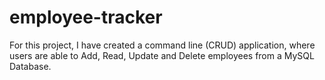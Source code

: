 # employee-tracker
For this project, I have created a command line (CRUD) application, where users are able to Add, Read, Update and Delete employees from a MySQL Database.
